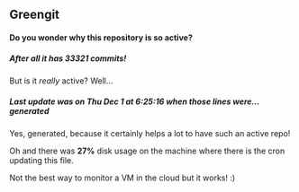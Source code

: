 ## Greengit

#### Do you wonder why this repository is so active?

##### After all it has 33321 commits!

But is it *really* active? Well...

##### Last update was on Thu Dec 1 at 6:25:16 when those lines were... generated

Yes, generated, because it certainly helps a lot to have such an active repo!

Oh and there was **27%** disk usage on the machine
where there is the cron updating this file.

Not the best way to monitor a VM in the cloud but it works! :)
